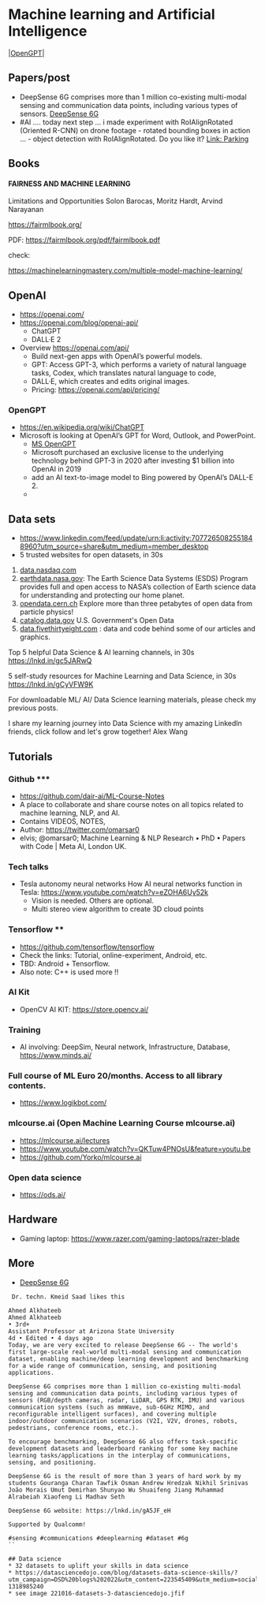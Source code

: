 # Machine learning and Artificial Intelligence

|[OpenGPT](#opengpt)|

## Papers/post
* DeepSense 6G comprises more than 1 million co-existing multi-modal sensing and communication data points, including various types of sensors. [DeepSense 6G ](https://www.linkedin.com/posts/ahmed-alkhateeb-5a363464_sensing-communications-deeplearning-ugcPost-6912055432266088449-hk-j?utm_source=linkedin_share&utm_medium=member_desktop_web)
* #AI .... today next step ... i made experiment with RoIAlignRotated (Oriented R-CNN) on drone footage - rotated bounding boxes in action ... - object detection with RoIAlignRotated. Do you like it? [Link: Parking](https://www.linkedin.com/posts/remigiusz-kinas_ai-pytorch-ai-activity-6912792903987679232-mvgo?utm_source=linkedin_share&utm_medium=member_desktop_web)

## Books

#### FAIRNESS AND MACHINE LEARNING
Limitations and Opportunities
Solon Barocas, Moritz Hardt, Arvind Narayanan

https://fairmlbook.org/

PDF: https://fairmlbook.org/pdf/fairmlbook.pdf

check:

https://machinelearningmastery.com/multiple-model-machine-learning/

## OpenAI
* https://openai.com/
* https://openai.com/blog/openai-api/
  * ChatGPT
  * DALL·E 2
* Overview https://openai.com/api/
  * Build next-gen apps with OpenAI’s powerful models.
  * GPT: Access GPT-3, which performs a variety of natural language tasks, Codex, which translates natural language to code,
  * DALL·E, which creates and edits original images. 
  * Pricing: https://openai.com/api/pricing/
### OpenGPT
* https://en.wikipedia.org/wiki/ChatGPT
* Microsoft is looking at OpenAI’s GPT for Word, Outlook, and PowerPoint.
  * [MS OpenGPT](https://www.theverge.com/2023/1/9/23546144/microsoft-openai-word-powerpoint-outlook-gpt-integration-rumor)
  * Microsoft purchased an exclusive license to the underlying technology behind GPT-3 in 2020 after investing $1 billion into OpenAI in 2019
  * add an AI text-to-image model to Bing powered by OpenAI’s DALL-E 2.
  * 
## Data sets
* https://www.linkedin.com/feed/update/urn:li:activity:7077265082551848960?utm_source=share&utm_medium=member_desktop
* 5 trusted websites for open datasets, in 30s

1) [data.nasdaq.com](https://data.nasdaq.com/)
2) [earthdata.nasa.gov](https://www.earthdata.nasa.gov/): The Earth Science Data Systems (ESDS) Program provides full and open access to NASA’s collection of Earth science data for understanding and protecting our home planet.
3) [opendata.cern.ch](http://opendata.cern.ch/)  Explore more than three petabytes of open data from particle physics!
4) [catalog.data.gov](https://catalog.data.gov/dataset) U.S. Government's Open Data
5) [data.fivethirtyeight.com](https://data.fivethirtyeight.com/) : data and code behind some of our articles and graphics.

Top 5 helpful Data Science & AI learning channels, in 30s
https://lnkd.in/gc5JARwQ

5 self-study resources for Machine Learning and Data Science, in 30s
https://lnkd.in/gCyVFW9K

For downloadable ML/ AI/ Data Science learning materials, please check my previous posts.

I share my learning journey into Data Science with my amazing LinkedIn friends, click follow and let's grow together! Alex Wang

## Tutorials

### Github ***
* https://github.com/dair-ai/ML-Course-Notes
* A place to collaborate and share course notes on all topics related to machine learning, NLP, and AI.
* Contains VIDEOS, NOTES,
* Author: https://twitter.com/omarsar0
* elvis; @omarsar0; Machine Learning & NLP Research • PhD • Papers with Code | Meta AI, London UK.

### Tech talks
* Tesla autonomy neural networks How AI neural networks function in Tesla: https://www.youtube.com/watch?v=eZOHA6Uy52k
  * Vision is needed. Others are optional.
  * Multi stereo view algorithm to create 3D cloud points


### Tensorflow **
* https://github.com/tensorflow/tensorflow
* Check the links: Tutorial, online-experiment, Android, etc.
* TBD: Android + Tensorflow.
* Also note: C++ is used more !!

### AI Kit
* OpenCV AI KIT: https://store.opencv.ai/

### Training
* AI involving: DeepSim, Neural network, Infrastructure, Database, https://www.minds.ai/

### Full course of ML Euro 20/months. Access to all library contents.
* https://www.logikbot.com/

### mlcourse.ai (Open Machine Learning Course mlcourse.ai)
* https://mlcourse.ai/lectures
* https://www.youtube.com/watch?v=QKTuw4PNOsU&feature=youtu.be
* https://github.com/Yorko/mlcourse.ai

### Open data science
* https://ods.ai/

## Hardware

* Gaming laptop: https://www.razer.com/gaming-laptops/razer-blade


## More
*  [DeepSense 6G ](https://www.linkedin.com/posts/ahmed-alkhateeb-5a363464_sensing-communications-deeplearning-ugcPost-6912055432266088449-hk-j?utm_source=linkedin_share&utm_medium=member_desktop_web)
```
 Dr. techn. Kmeid Saad likes this

Ahmed Alkhateeb
Ahmed Alkhateeb
• 3rd+
Assistant Professor at Arizona State University
4d • Edited • 4 days ago
Today, we are very excited to release DeepSense 6G -- The world's first large-scale real-world multi-modal sensing and communication dataset, enabling machine/deep learning development and benchmarking for a wide range of communication, sensing, and positioning applications. 

DeepSense 6G comprises more than 1 million co-existing multi-modal sensing and communication data points, including various types of sensors (RGB/depth cameras, radar, LiDAR, GPS RTK, IMU) and various communication systems (such as mmWave, sub-6GHz MIMO, and reconfigurable intelligent surfaces), and covering multiple indoor/outdoor communication scenarios (V2I, V2V, drones, robots, pedestrians, conference rooms, etc.). 

To encourage benchmarking, DeepSense 6G also offers task-specific development datasets and leaderboard ranking for some key machine learning tasks/applications in the interplay of communications, sensing, and positioning. 

DeepSense 6G is the result of more than 3 years of hard work by my students Gouranga Charan Tawfik Osman Andrew Hredzak Nikhil Srinivas João Morais Umut Demirhan Shunyao Wu Shuaifeng Jiang Muhammad Alrabeiah Xiaofeng Li Madhav Seth

DeepSense 6G website: https://lnkd.in/gA5JF_eH

Supported by Qualcomm!

#sensing #communications #deeplearning #dataset #6g
``

## Data science
* 32 datasets to uplift your skills in data science
* https://datasciencedojo.com/blog/datasets-data-science-skills/?utm_campaign=DSD%20blogs%202022&utm_content=223545409&utm_medium=social&utm_source=twitter&hss_channel=tw-1318985240
* see image 221016-datasets-3-datasciencedojo.jfif
